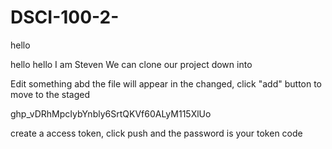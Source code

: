 # DSCI-100-2-

hello


hello hello I am Steven
We can clone our project down into 

Edit something abd the file will appear in the changed, click "add" button to move to the staged

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


create a access token, click push and the password is your token code